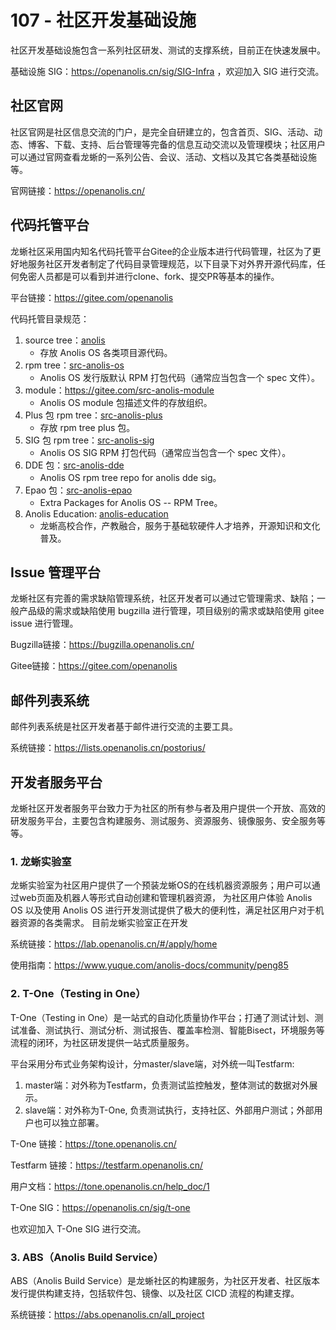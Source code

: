 # 107 - 社区开发基础设施

社区开发基础设施包含一系列社区研发、测试的支撑系统，目前正在快速发展中。

基础设施 SIG：https://openanolis.cn/sig/SIG-Infra ，欢迎加入 SIG 进行交流。

## 社区官网

社区官网是社区信息交流的门户，是完全自研建立的，包含首页、SIG、活动、动态、博客、下载、支持、后台管理等完备的信息互动交流以及管理模块；社区用户可以通过官网查看龙蜥的一系列公告、会议、活动、文档以及其它各类基础设施等。

官网链接：https://openanolis.cn/

## 代码托管平台

龙蜥社区采用国内知名代码托管平台Gitee的企业版本进行代码管理，社区为了更好地服务社区开发者制定了代码目录管理规范，以下目录下对外界开源代码库，任何免密人员都是可以看到并进行clone、fork、提交PR等基本的操作。

平台链接：https://gitee.com/openanolis

代码托管目录规范：
1. source tree：[anolis](https://gitee.com/anolis)
	- 存放 Anolis OS 各类项目源代码。
2. rpm tree：[src-anolis-os](https://gitee.com/src-anolis-os)
	- Anolis OS 发行版默认 RPM 打包代码（通常应当包含一个 spec 文件）。
3. module：https://gitee.com/src-anolis-module
	- Anolis OS module 包描述文件的存放组织。
4. Plus 包 rpm tree：[src-anolis-plus](https://gitee.com/src-anolis-plus)
	- 存放 rpm tree plus 包。
5. SIG 包 rpm tree：[src-anolis-sig](https://gitee.com/src-anolis-sig)
	- Anolis OS SIG RPM 打包代码（通常应当包含一个 spec 文件）。
6. DDE 包：[src-anolis-dde](https://gitee.com/src-anolis-dde)
	- Anolis OS rpm tree repo for anolis dde sig。
7. Epao 包：[src-anolis-epao](https://gitee.com/src-anolis-epao)
	- Extra Packages for Anolis OS -- RPM Tree。
8. Anolis Education: [anolis-education](https://gitee.com/anolis-education)
	- 龙蜥高校合作，产教融合，服务于基础软硬件人才培养，开源知识和文化普及。

## Issue 管理平台

龙蜥社区有完善的需求缺陷管理系统，社区开发者可以通过它管理需求、缺陷；一般产品级的需求或缺陷使用 bugzilla 进行管理，项目级别的需求或缺陷使用 gitee issue 进行管理。

Bugzilla链接：https://bugzilla.openanolis.cn/

Gitee链接：https://gitee.com/openanolis

## 邮件列表系统

邮件列表系统是社区开发者基于邮件进行交流的主要工具。

系统链接：https://lists.openanolis.cn/postorius/

## 开发者服务平台

龙蜥社区开发者服务平台致力于为社区的所有参与者及用户提供一个开放、高效的研发服务平台，主要包含构建服务、测试服务、资源服务、镜像服务、安全服务等等。

### 1. 龙蜥实验室

龙蜥实验室为社区用户提供了一个预装龙蜥OS的在线机器资源服务；用户可以通过web页面及机器人等形式自动创建和管理机器资源，
为社区用户体验 Anolis OS 以及使用 Anolis OS 进行开发测试提供了极大的便利性，满足社区用户对于机器资源的各类需求。
目前龙蜥实验室正在开发

系统链接：https://lab.openanolis.cn/#/apply/home

使用指南：https://www.yuque.com/anolis-docs/community/peng85


### 2. T-One（Testing in One）

T-One（Testing in One）是一站式的自动化质量协作平台；打通了测试计划、测试准备、测试执行、测试分析、测试报告、覆盖率检测、智能Bisect，环境服务等流程的闭环，为社区研发提供一站式质量服务。

平台采用分布式业务架构设计，分master/slave端，对外统一叫Testfarm: 
1. master端：对外称为Testfarm，负责测试监控触发，整体测试的数据对外展示。
2. slave端：对外称为T-One, 负责测试执行，支持社区、外部用户测试；外部用户也可以独立部署。


T-One 链接：https://tone.openanolis.cn/

Testfarm 链接：https://testfarm.openanolis.cn/

用户文档：https://tone.openanolis.cn/help_doc/1

T-One SIG：https://openanolis.cn/sig/t-one

也欢迎加入 T-One SIG 进行交流。

### 3. ABS（Anolis Build Service）

ABS（Anolis Build Service）是龙蜥社区的构建服务，为社区开发者、社区版本发行提供构建支持，包括软件包、镜像、以及社区 CICD 流程的构建支撑。

系统链接：https://abs.openanolis.cn/all_project